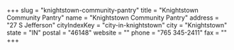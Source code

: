 +++
slug = "knightstown-community-pantry"
title = "Knightstown Community Pantry"
name = "Knightstown Community Pantry"
address = "27 S Jefferson"
cityIndexKey = "city-in-knightstown"
city = "Knightstown"
state = "IN"
postal = "46148"
website = ""
phone = "765 345-2411"
fax = ""
+++
